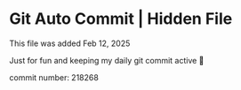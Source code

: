 # Git Auto Commit | Hidden File

This file was added Feb 12, 2025

Just for fun and keeping my daily git commit active 🤪

commit number: 218268
